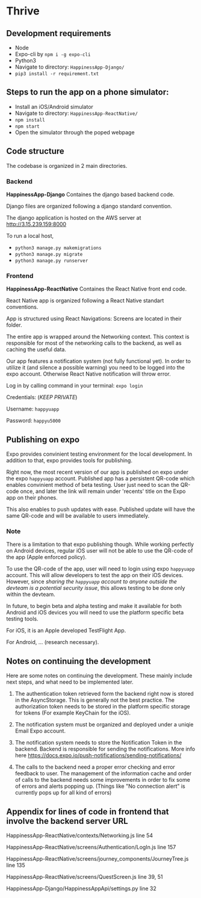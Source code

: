 # Thrive

## Development requirements
* Node
* Expo-cli by `npm i -g expo-cli`
* Python3
* Navigate to directory: `HappinessApp-Django/`
* `pip3 install -r requirement.txt`

## Steps to run the app on a phone simulator:
* Install an iOS/Android simulator
* Navigate to directory: `HappinessApp-ReactNative/`
* `npm install`
* `npm start`
* Open the simulator through the poped webpage

## Code structure 
The codebase is organized in 2 main directories.

### Backend

**HappinessApp-Django** Containes the django based backend code.

Django files are organized following a django standard convention.

The django application is hosted on the AWS server at http://3.15.239.159:8000

To run a local host,
* `python3 manage.py makemigrations`
* `python3 manage.py migrate`
* `python3 manage.py runserver`

### Frontend

**HappinessApp-ReactNative** Containes the React Native front end code.

React Native app is organized following a React Native standart conventions.

App is structured using React Navigations: Screens are located in their folder.

The entire app is wrapped around the Networking context. This context is responsible for most of the networking calls to the backend, as well as caching the useful data.

Our app features a notification system (not fully functional yet). In order to utilize it (and silence a possible warning) you need to be logged into the expo account. Otherwise React Native notification will throw error.

Log in by calling command in your terminal: `expo login`

Credentials: (*KEEP PRIVATE*)

Username: `happyuapp`

Password: `happyu5000`

## Publishing on expo

Expo provides convinient testing environment for the local development. In addition to that, expo provides tools for publishing.

Right now, the most recent version of our app is published on expo under the expo `happyuapp` account. Published app has a persistent QR-code which enables convinient method of beta testing. User just need to scan the QR-code once, and later the link will remain under 'recents' title on the Expo app on their phones.

This also enables to push updates with ease. Published update will have the same QR-code and will be available to users immediately.

### Note

There is a limitation to that expo publishing though. While working perfectly on Android devices, regular iOS user will not be able to use the QR-code of the app (Apple enforced policy). 

To use the QR-code of the app, user will need to login using expo `happyuapp` account. This will allow developers to test the app on their iOS devices. However, since *sharing the `happyuapp` account to anyone outside the devteam is a potential security issue*, this allows testing to be done only within the devteam. 

In future, to begin beta and alpha testing and make it available for both Android and iOS devices you will need to use the platform specific beta testing tools.

For iOS, it is an Apple developed TestFlight App.

For Android, ... (research necessary).

## Notes on continuing the development

Here are some notes on continuing the development. These mainly include next steps, and what need to be implemented later.

1. The authentication token retrieved form the backend right now is stored in the AsyncStorage. This is generally not the best practice. The authorization token needs to be stored in the platform specific storage for tokens (For example KeyChain for the iOS).

2. The notification system must be organized and deployed under a uniqie Email Expo account.

3. The notification system needs to store the Notification Token in the backend. Backend is responsible for sending the notifications. More info here https://docs.expo.io/push-notifications/sending-notifications/

4. The calls to the backend need a proper error checking and error feedback to user. 
The management of the information cache and order of calls to the backend needs some improvements in order
to fix some of errors and alerts popping up.
(Things like "No connection alert" is currently pops up for all kind of errors)


## Appendix for lines of code in frontend that involve the backend server URL

HappinessApp-ReactNative/contexts/Networking.js  line 54

HappinessApp-ReactNative/screens/Authentication/LogIn.js line 157

HappinessApp-ReactNative/screens/journey_components/JourneyTree.js line 135

HappinessApp-ReactNative/screens/QuestScreen.js line 39, 51

HappinessApp-Django/HappinessAppApi/settings.py line 32
